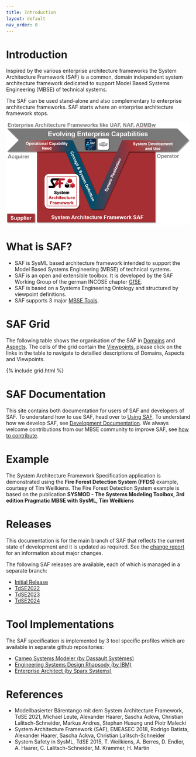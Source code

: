 ```yaml
---
title: Introduction
layout: default
nav_order: 0
---
```

# Introduction
Inspired by the various enterprise architecture frameworks the System Architecture Framework (SAF) is a common, domain independent system architecture framework dedicated to support Model Based Systems Engineering (MBSE) of technical systems. 

The SAF can be used stand-alone and also complementary to enterprise architecture frameworks. SAF starts where an enterprise architecture framework stops.

![Bild](./assets/images/EAandSAF.png)

# What is SAF? 
* SAF is SysML based architecture framework intended to support the Model Based Systems Engineering (MBSE) of technical systems.
* SAF is an open and extensible toolbox. It is developed by the SAF Working Group of the german INCOSE chapter [GfSE](https://gfse.org).
* SAF is based on a Systems Engineering Ontology and structured by viewpoint definitions.
* SAF supports 3 major [MBSE Tools](#tool-implementations). 

# SAF Grid
The following table shows the organisation of the SAF in [Domains](./userdoc/faq.md#domains) and [Aspects](./userdoc/faq.md#aspects). The cells of the grid contain the [Viewpoints](./userdoc/faq.md#viewpoints), please click on the links in the table to navigate to detailled descriptions of Domains, Aspects and Viewpoints.

{% include grid.html %}

# SAF Documentation

This site contains both documentation for users of SAF and developers of SAF. To understand how to use SAF, head over to [Using SAF](./userdoc/using.md). To understand how we develop SAF, see [Development Documentation](./devdoc/devdoc.md). We always welcome contributions from our MBSE community to improve SAF, see [how to contribute](./userdoc/contributing.md).

# Example
The System Architecture Framework Specification application is demonstrated using the **Fire Forest Detection System (FFDS)** example, courtesy of Tim Weilkiens. The Fire Forest Detection System example is based on the publication **SYSMOD - The Systems Modeling Toolbox, 3rd edition Pragmatic MBSE with SysML, Tim Weilkiens**

# Releases
This documentation is for the main branch of SAF that reflects the current state of development and it is updated as required. See the [change report](CHANGES.md) for an information about major changes.

The following SAF releases are available, each of which is managed in a separate branch:
* [Initial Release](https://github.com/GfSE/SAF-Specification/tree/Initial-Release/README.md)
* [TdSE2022](https://github.com/GfSE/SAF-Specification/tree/TdSE2022/README.md)
* [TdSE2023](https://github.com/GfSE/SAF-Specification/tree/TdSE2023/README.md)
* [TdSE2024](https://saf.gfse.org/version/TdSE2024)

# Tool Implementations
The SAF specification is implemented by 3 tool specific profiles which are available in separate github repositories:

* [Cameo Systems Modeler (by Dassault Systèmes)](https://github.com/GfSE/SAF-Cameo-Profile)
* [Engineering Systems Design Rhapsody (by IBM)](https://github.com/GfSE/SAF-Rhapsody-Profile)
* [Enterprise Architect (by Sparx Systems)](https://github.com/GfSE/SAF-EA-Profile)

# References
* Modellbasierter Bärentango mit dem System Architecture Framework, TdSE 2021, Michael Leute, Alexander Haarer, Sascha Ackva, Christian Lalitsch-Schneider, Markus Andres, Stephan Husung und Piotr Malecki
* System Architecture Framework (SAF), EMEASEC 2018, Rodrigo Batista, Alexander Haarer, Sascha Ackva, Christian Lalitsch-Schneider
* System Safety in SysML, TdSE 2015, T. Weilkiens, A. Berres, D. Endler, A. Haarer, C. Lalitsch-Schneider, M. Krammer, H. Martin
